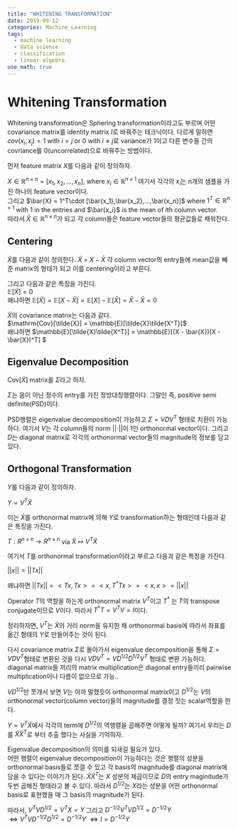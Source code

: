 ```yaml
---
title: "WHITENING TRANSFORMATION"
date: 2019-09-12
categories: Machine_Learning
tags:
  - machine learning
  - data science
  - classification
  - linear algebra
use_math: true
---
```


# Whitening Transformation

Whitening transformation은 Sphering transformation이라고도 부르며 어떤 covariance matrix를 identity matrix $I$로 바꿔주는 테크닉이다. 다르게 말하면 $cov(x_i,x_j) = 1$ with $i=j$ or $0$ with $i \neq j$로 variance가 1이고 다른 변수들 간의 covriance를 0(uncorrelated)으로 바꿔주는 방법이다.

먼저 feature matrix $X$를 다음과 같이 정의하자. 

$X \in \mathbb{R}^{n\times n} =  [x_1, x_2,...,x_n ]$, where $x_i \in \mathbb{R}^{n\times 1}$ 여기서 각각의 $x_i$는 n개의 샘플을 가진 하나의 feature vector이다.<br>
그리고 $\bar{X} = 1^T\cdot [\bar{x_1},\bar{x_2},...,\bar{x_n}]$ where $1^T \in \mathbb{R}^{n\times 1}$ with $1$ in the entries and $\bar{x_i}$ is the mean of $i$th column vector.<br>
따라서 $\bar{X} \in \mathbb{R}^{n\times n}$가 되고 각 column들은 feature vector들의 평균값들로 채워진다.

## Centering

$\tilde{X}$를 다음과 같이 정의한다. $\tilde{X}$ = $X - \bar{X}$ 각 column vector의 entry들에 mean값을 빼준 matrix의 형태가 되고 이를 centering이라고 부른다.<br>

그리고 다음과 같은 특징을 가진다.<br>
$\mathbb{E}[\tilde{X}]=0$<br>
왜냐하면 $\mathbb{E}[\tilde{X}] = \mathbb{E}[X - \bar{X}] = \mathbb{E}[X]-\mathbb{E}[\bar{X}] = \bar{X} - \bar{X} = 0$

$\tilde{X}$의 covariance matrix는 다음과 같다.<br>
$\mathrm{Cov}[\tilde{X}] = \mathbb{E}[\tilde{X}\tilde{X^T}]$<br>
왜냐하면 $\mathbb{E}[\tilde{X}\tilde{X^T}] = \mathbb{E}[(X - \bar{X})(X - \bar{X})^T] $<br>

## Eigenvalue Decomposition
$\mathrm{Cov}[\tilde{X}]$ matrix를 $\Sigma$라고 하자.

$\Sigma$는 음이 아닌 정수의 entry를 가진 정방대칭행렬이다. 그말인 즉, positive semi definite(PSD)이다.<br>

PSD행렬은 eigenvalue decomposition이 가능하고 $\Sigma = VDV^T$ 형태로 치환이 가능하다. 여기서 $V$는 각 column들의 norm $\rvert\rvert \cdot \rvert\rvert$이 1인 orthonormal vector이다. 그리고 $D$는 diagonal matrix로 각각의 orthonormal vector들의 magnitude의 정보를 담고 있다.<br>

## Orthogonal Transformation
$Y$를 다음과 같이 정의하자.<br>

$Y = V^{T}\tilde{X}$ <br>

이는 $\tilde{X}$를 orthonormal matrix에 의해 $Y$로 transformation하는 형태인데 다음과 같은 특징을 가진다.

$T : R^{n\times n} \rightarrow R^{n\times n}$ via $\tilde{X} \mapsto V^T\tilde{X}$<br>

여기서 $T$를 orthonormal transformation이라고 부르고 다음과 같은 특징을 가진다.<br>

$\rvert\rvert x \rvert\rvert = \rvert\rvert Tx \rvert\rvert$

왜냐하면 $\rvert\rvert Tx \rvert\rvert = <Tx,Tx> = <x,T^{\ast}Tx> = <x,x> = \rvert\rvert x \rvert\rvert$

Operator $T$의 역할을 하는게 orthonormal matrix $V^T$이고 $T^{\ast}$ 는 $T$의 transpose conjugate이므로 $V$이다. 따라서 $T^{\ast}T = V^TV = I$이다.<br>

정리하자면, $V^{T}$는 $\tilde{X}$의 거리 norm을 유지한 채 orthonormal basis에 따라서 좌표를 옮긴 형태의 $Y$로 만들어주는 것이 된다.<br>

다시 covariance matrix $\Sigma$로 돌아가서 eigenvalue decomposition을 통해 $\Sigma = VDV^T$형태로 변환된 것을 다시 $VDV^T = VD^{1/2}D^{1/2}V^T$ 형태로 변환 가능하다. diagonal matrix들 끼리의 matrix multiplication은 diagonal entry들끼리 pairwise multiplication이나 다름이 없으므로 가능..

$VD^{1/2}$만 쪼개서 보면 $V$는 아까 말했듯이 orthonormal matrix이고 $D^{1/2}$는 $V$의 orthonormal vector(column vector)들의 magnitude를 결정 짓는 scalar역할을 한다.

$Y = V^T\tilde{X}$에서 각각의 term에 $D^{1/2}$의 역행렬을 곱해주면 어떻게 될까? 여기서 우리는 $D$를 $\tilde{X}\tilde{X}^T$로 부터 추출 했다는 사실을 기억하자.

Eigenvalue decomposition의 의미를 되새길 필요가 있다.<br> 어떤 행렬이 eigenvalue decomposition이 가능하다는 것은 행렬의 성분을 orthonormal basis들로 쪼갤 수 있고 각 basis의 magnitude를 diagonal matrix에 담을 수 있다는 이야기가 된다. $\tilde{X}\tilde{X}^T$는 $X$ 성분의 제곱이므로 $D$의 entry maginitude가 두번 곱해진 형태라고 볼 수 있다. 따라서 $D^{1/2}$는 $X$라는 성분을 어떤 orthonormal basis로 표현했을 때 그 basis의 magnitude가 된다.

따라서, $V^TVD^{1/2} = V^TX = Y$ 그리고 $D^{-1/2}V^TVD^{1/2} = D^{-1/2}Y$<br>
$\Longleftrightarrow V^TVD^{-1/2}D^{1/2} = D^{-1/2}Y$
$\Longleftrightarrow I = D^{-1/2}Y$
